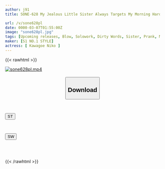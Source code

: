 ```yaml
---
author: j91
title: SONE-628 My Jealous Little Sister Always Targets My Morning Hard Cock And Jerks Me Off So I Don't Have Sex With My Girlfriend - Niko Kawagoe

url: /v/sone628pl
date: 0000-03-07T01:55:00Z
image: "sone628pl.jpg"
tags: [Upcoming releases, Blow, Solowork, Dirty Words, Sister, Prank, Masturbation Support	]
maker: [S1 NO.1 STYLE]
actress: [ Kawagoe Niko ]
---
```



{{< rawhtml >}}

<div class="video" data-videoid="pending_link.html">
    <a href="javascript:;">
        <img src="/v/sone628pl/sone628pl.jpg" width="WIDTH" height="HEIGHT" alt="sone628pl.mp4" loading="lazy">
    </a>
</div>

<script type="text/javascript" src="https://j91.asia/asset/on-demand-pend.js"></script>

<br>
  <link rel="stylesheet" href="https://j91.asia/asset/bs5.css">
  
  <center>
  <button class="btn btn-primary" type="button" data-bs-toggle="collapse" data-bs-target=".multi-collapse" aria-expanded="false" aria-controls="multiCollapseExample1 multiCollapseExample2"><h2>Download</h2></button></center>
</p>
<div class="row">
  <div class="col">
    <div class="collapse multi-collapse" id="multiCollapseExample1">
      <div class="card card-body">
	      	      <br>
<div class="buttons">  
<p><a href="https://j91.asia/pending_link.html" target="_blank"><button class="btn-hover color-3"><i class="fa fa-download"></i> ST</button></a></p></div>
    </div>
  </div>
</div>
  <div class="col">
    <div class="collapse multi-collapse" id="multiCollapseExample2">
      <div class="card card-body">
	      <br>
<div class="buttons">
<p><a href="https://j91.asia/pending_link.html" target="_blank"><button class="btn-hover color-2"><i class="fa fa-download"></i> SW</button></a></p></div>
<br><br>
      </div>
    </div>
  </div>
</div>

{{< /rawhtml >}}